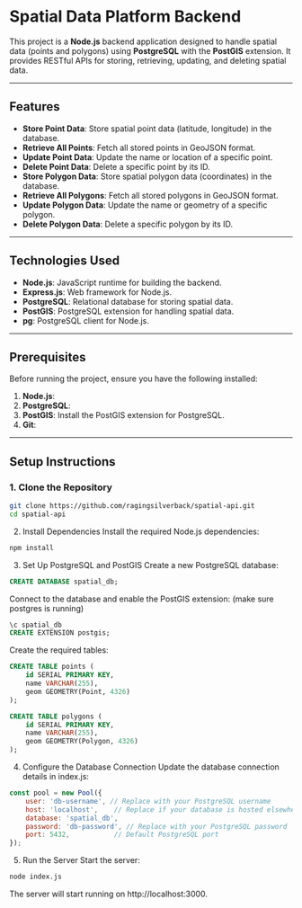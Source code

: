 # Spatial Data Platform Backend

This project is a **Node.js** backend application designed to handle spatial data (points and polygons) using **PostgreSQL** with the **PostGIS** extension. It provides RESTful APIs for storing, retrieving, updating, and deleting spatial data.

---

## Features

- **Store Point Data**: Store spatial point data (latitude, longitude) in the database.
- **Retrieve All Points**: Fetch all stored points in GeoJSON format.
- **Update Point Data**: Update the name or location of a specific point.
- **Delete Point Data**: Delete a specific point by its ID.
- **Store Polygon Data**: Store spatial polygon data (coordinates) in the database.
- **Retrieve All Polygons**: Fetch all stored polygons in GeoJSON format.
- **Update Polygon Data**: Update the name or geometry of a specific polygon.
- **Delete Polygon Data**: Delete a specific polygon by its ID.

---

## Technologies Used

- **Node.js**: JavaScript runtime for building the backend.
- **Express.js**: Web framework for Node.js.
- **PostgreSQL**: Relational database for storing spatial data.
- **PostGIS**: PostgreSQL extension for handling spatial data.
- **pg**: PostgreSQL client for Node.js.

---

## Prerequisites

Before running the project, ensure you have the following installed:

1. **Node.js**: 
2. **PostgreSQL**:
3. **PostGIS**: Install the PostGIS extension for PostgreSQL.
4. **Git**:

---

## Setup Instructions

### 1. Clone the Repository

```bash
git clone https://github.com/ragingsilverback/spatial-api.git
cd spatial-api
```

2. Install Dependencies
Install the required Node.js dependencies:

```bash
npm install
```

3. Set Up PostgreSQL and PostGIS
Create a new PostgreSQL database:

```sql
CREATE DATABASE spatial_db;
```
Connect to the database and enable the PostGIS extension:
(make sure postgres is running)

```sql
\c spatial_db
CREATE EXTENSION postgis;
```
Create the required tables:

```sql
CREATE TABLE points (
    id SERIAL PRIMARY KEY,
    name VARCHAR(255),
    geom GEOMETRY(Point, 4326)
);

CREATE TABLE polygons (
    id SERIAL PRIMARY KEY,
    name VARCHAR(255),
    geom GEOMETRY(Polygon, 4326)
);
```

4. Configure the Database Connection
Update the database connection details in index.js:

```javascript
const pool = new Pool({
    user: 'db-username', // Replace with your PostgreSQL username
    host: 'localhost',    // Replace if your database is hosted elsewhere
    database: 'spatial_db',
    password: 'db-password', // Replace with your PostgreSQL password
    port: 5432,           // Default PostgreSQL port
});
```

5. Run the Server
Start the server:

```bash
node index.js
```
The server will start running on http://localhost:3000.
